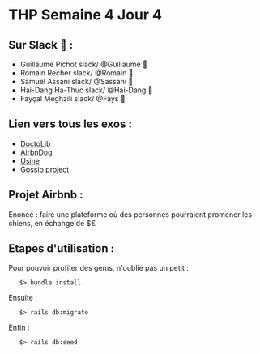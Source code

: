 # THP Semaine 4 Jour 4

## Sur Slack :tea: :

* Guillaume Pichot   slack/  @Guillaume :tropical_fish:
* Romain Recher     slack/  @Romain :whale2:
* Samuel Assani   slack/  @Sassani :tiger2:
* Hai-Dang Ha-Thuc  slack/  @Hai-Dang :leopard:
* Fayçal Meghzili   slack/  @Fays :dolphin:

## Lien vers tous les exos :
* [DoctoLib](https://github.com/sassani134/Doctolib)
* [AirbnDog](https://github.com/RomainRec/AirbnDog)
* [Usine](https://github.com/zaydang/S4J4_Usine)
* [Gossip project](https://github.com/Siriondil0/Gossip_project)
              
## Projet Airbnb :

Enoncé : faire une plateforme où des personnes pourraient promener les chiens, en échange de $€

## Etapes d'utilisation :

Pour pouvoir profiter des gems, n'oublie pas un petit :
```
   $> bundle install
```

Ensuite : 
```
   $> rails db:migrate
```

Enfin : 
```
   $> rails db:seed
```
